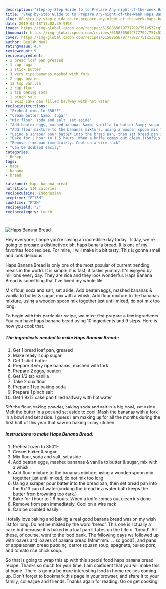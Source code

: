 ```yaml
---
description: "Step-by-Step Guide to to Prepare Any-night-of-the-week Haps Banana Bread"
title: "Step-by-Step Guide to to Prepare Any-night-of-the-week Haps Banana Bread"
slug: 88-step-by-step-guide-to-to-prepare-any-night-of-the-week-haps-banana-bread
date: 2019-08-18T17:02:39.999Z
image: https://img-global.cpcdn.com/recipes/6158865679777792/751x532cq70/haps-banana-bread-recipe-main-photo.jpg
thumbnail: https://img-global.cpcdn.com/recipes/6158865679777792/751x532cq70/haps-banana-bread-recipe-main-photo.jpg
cover: https://img-global.cpcdn.com/recipes/6158865679777792/751x532cq70/haps-banana-bread-recipe-main-photo.jpg
author: Beulah Neal
ratingvalue: 4.4
reviewcount: 9
recipeingredient:
- 1 bread loaf pan greased
- 1 cup sugar
- 1 stick butter
- 3 very ripe bananas mashed with fork
- 2 eggs beaten
- 12 tsp vanilla
- 2 cup flour
- 1 tsp baking soda
- 1 pinch salt
- 1 9x13 cake pan filled halfway with hot water
recipeinstructions:
- "Preheat oven to 350°F"
- "Cream butter &amp; sugar"
- "Mix flour, soda and salt, set aside"
- "Add beaten eggs, mashed bananas &amp; vanilla to butter &amp; sugar, mix with a whisk"
- "Add flour mixture to the bananas mixture, using a wooden spoon mix together just until mixed, do not mix too long"
- "Using a scraper pour batter into the bread pan, then set bread pan into the 9x13 pan of water(cooking the bread in a water bath keeps the butter from browning too dark.)"
- "Bake for 1 hour to 1.5 hours. When a knife comes out clean it&#39;s done"
- "Remove from pan immediately. Cool on a wire rack"
- "Can be doubled easily"
categories:
- Resep
tags:
- haps
- banana
- bread

katakunci: haps banana bread
nutrition: 134 calories
recipecuisine: Indonesian
preptime: "PT13M"
cooktime: "PT2H"
recipeyield: "2"
recipecategory: Lunch

---
```



![Haps Banana Bread](https://img-global.cpcdn.com/recipes/6158865679777792/751x532cq70/haps-banana-bread-recipe-main-photo.jpg)

Hey everyone, I hope you're having an incredible day today. Today, we're going to prepare a distinctive dish, haps banana bread. It is one of my favorites food recipes. For mine, I will make it a bit tasty. This is gonna smell and look delicious.

Haps Banana Bread is only one of the most popular of current trending meals in the world. It is simple, it is fast, it tastes yummy. It's enjoyed by millions every day. They are nice and they look wonderful. Haps Banana Bread is something that I've loved my whole life.

Mix flour, soda and salt, set aside. Add beaten eggs, mashed bananas &amp; vanilla to butter &amp; sugar, mix with a whisk. Add flour mixture to the bananas mixture, using a wooden spoon mix together just until mixed, do not mix too long.


To begin with this particular recipe, we must first prepare a few ingredients. You can have haps banana bread using 10 ingredients and 9 steps. Here is how you cook that.

##### The ingredients needed to make Haps Banana Bread::

1. Get 1 bread loaf pan, greased
1. Make ready 1 cup sugar
1. Get 1 stick butter
1. Prepare 3 very ripe bananas, mashed with fork
1. Prepare 2 eggs, beaten
1. Get 1/2 tsp vanilla
1. Take 2 cup flour
1. Prepare 1 tsp baking soda
1. Prepare 1 pinch salt
1. Get 1 9x13 cake pan filled halfway with hot water


Sift the flour, baking powder, baking soda and salt in a big bowl, set aside. Melt the butter in a pot and set aside to cool. Mash the bananas with a fork in a bowl and set aside. I guess I am making up for all the months during the first half of this year that saw no baking in my kitchen. 

##### Instructions to make Haps Banana Bread:

1. Preheat oven to 350°F
1. Cream butter &amp; sugar
1. Mix flour, soda and salt, set aside
1. Add beaten eggs, mashed bananas &amp; vanilla to butter &amp; sugar, mix with a whisk
1. Add flour mixture to the bananas mixture, using a wooden spoon mix together just until mixed, do not mix too long
1. Using a scraper pour batter into the bread pan, then set bread pan into the 9x13 pan of water(cooking the bread in a water bath keeps the butter from browning too dark.)
1. Bake for 1 hour to 1.5 hours. When a knife comes out clean it&#39;s done
1. Remove from pan immediately. Cool on a wire rack
1. Can be doubled easily


I totally love baking and baking a real good banana bread was on my wish list for long. Do not be misled by the word &#39;bread&#39;. This one is actually a cake but because it is baked in a loaf pan it takes on the title of &#39;bread&#39;. All these, of course, went to the food bank. The following days we followed up with loaves and loaves of banana bread (Mmmmm. . . so good!), and pans of appalachian bread pudding, carrot squash soup, spaghetti, pulled pork, and tomato rice chick soup. 

So that is going to wrap this up with this special food haps banana bread recipe. Thanks so much for your time. I am confident that you will make this at home. There is gonna be more interesting food in home recipes coming up. Don't forget to bookmark this page in your browser, and share it to your family, colleague and friends. Thanks again for reading. Go on get cooking!
